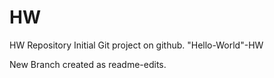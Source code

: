 # HW
HW Repository
Initial Git project on github. "Hello-World"-HW

New Branch created as readme-edits. 
